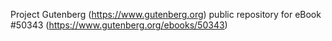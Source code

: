 Project Gutenberg (https://www.gutenberg.org) public repository for
eBook #50343 (https://www.gutenberg.org/ebooks/50343)
